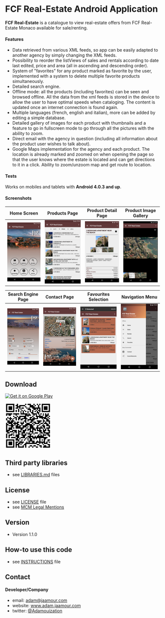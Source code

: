 FCF Real-Estate Android Application
=================

**FCF Real-Estate** is a catalogue to view real-estate offers from FCF Real-Estate Monaco available for sale/renting.

#### Features

* Data retrieved from various XML feeds, so app can be easily adapted to another agency by simply changing the XML feeds.
* Possibility to reorder the listViews of sales and rentals according to date last edited, price and area (all in ascending and descending order).
* System of "favorites" for any product marked as favorite by the user, implemented with a system to delete multiple favorite products simultaneously.
* Detailed search engine.
* Offline mode: all the products (including favorites) can be seen and browsed offline. All the data from the xml feeds is stored in the device to allow the user to have optimal speeds when cataloging. The content is updated once an internet connection is found again.
* Multiple languages (french, english and italian), more can be added by editing a simple database.
* Detailed gallery of images for each product with thumbnails and a feature to go in fullscreen mode to go through all the pictures with the ability to zoom.
* Direct email with the agency in question (including all information about the product user wishes to talk about).
* Google Maps implementation for the agency and each product. The location is already marked and zoomed on when opening the page so that the user knows where the estate is located and can get directions to it in a click. Ability to zoom/unzoom map and get route to location.

#### Tests

Works on mobiles and tablets with **Android 4.0.3 and up**.

#### Screenshots

 Home Screen               |  Products Page            | Product Detail Page       | Product Image Gallery
:-------------------------:|:-------------------------:|:-------------------------:|:-------------------------:
<img src="https://github.com/Adamouization/FCF-Real-Estate-Monaco-Android-App/blob/master/media/Screenshots%20playstore/screenshots%20anglais/Screenshot_20160726-122430.png" width="200">  | <img src="https://github.com/Adamouization/FCF-Real-Estate-Monaco-Android-App/blob/master/media/Screenshots%20playstore/screenshots%20anglais/Screenshot_20160726-122437.png" width="200"> |  <img src="https://github.com/Adamouization/FCF-Real-Estate-Monaco-Android-App/blob/master/media/Screenshots%20playstore/screenshots%20anglais/Screenshot_20160726-122445.png" width="200"> | <img src="https://github.com/Adamouization/FCF-Real-Estate-Monaco-Android-App/blob/master/media/Screenshots%20playstore/screenshots%20anglais/Screenshot_20160726-122452.png" width="200">

Search Engine Page         |  Contact Page             | Favourites Selection      | Navigation Menu
:-------------------------:|:-------------------------:|:-------------------------:|:-------------------------:
<img src="https://github.com/Adamouization/FCF-Real-Estate-Monaco-Android-App/blob/master/media/Screenshots%20playstore/screenshots%20anglais/Screenshot_20160726-122550.png" width="200">  |  <img src="https://github.com/Adamouization/FCF-Real-Estate-Monaco-Android-App/blob/master/media/Screenshots%20playstore/screenshots%20anglais/Screenshot_20160726-122610.png" width="200"> |  <img src="https://github.com/Adamouization/FCF-Real-Estate-Monaco-Android-App/blob/master/media/Screenshots%20playstore/screenshots%20anglais/Screenshot_20160726-122631.png" width="200"> | <img src="https://github.com/Adamouization/FCF-Real-Estate-Monaco-Android-App/blob/master/media/Screenshots%20playstore/screenshots%20anglais/Screenshot_20160726-122642.png" width="200">

## Download
[![Get it on Google Play](https://raw.github.com/repat/README-template/master/googleplay.png)](https://play.google.com/store/apps/details?id=com.monte_carlo_multimedia.adam_jaamour.fcfimmobilier)

![QR-Code Android](https://github.com/Adamouization/FCF-Real-Estate-Monaco-Android-App/blob/master/media/qrcode_googleplaystore.png)

## Third party libraries
* see [LIBRARIES.md](https://github.com/Adamouization/FCF-Real-Estate-Monaco-Android-App/tree/master) files

## License 
* see [LICENSE](https://github.com/Adamouization/FCF-Real-Estate-Monaco-Android-App/blob/master/LICENSE) file
* see [MCM Legal Mentions](http://www.montecarlomultimedia.com/avertissement.php)

## Version 
* Version 1.1.0

## How-to use this code
* see [INSTRUCTIONS](https://github.com/username/appname/blob/master/INSTRUCTIONS.md) file

## Contact
#### Developer/Company
* email: adam@jaamour.com
* website: www.adam.jaamour.com
* twitter: [@Adamouization](https://twitter.com/Adamouization)
